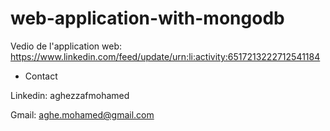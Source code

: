 # web-application-with-mongodb
Vedio de l'application web: https://www.linkedin.com/feed/update/urn:li:activity:6517213222712541184


* Contact

Linkedin: aghezzafmohamed 

Gmail: aghe.mohamed@gmail.com
